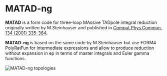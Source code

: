 MATAD-ng
====

**MATAD** is a form code for three-loop MAssive TADpole integral reduction originally written by M.Steinhauser and published in [Comput.Phys.Commun. 134 (2001) 335-364](http://inspirehep.net/record/532857).

**MATAD-ng** is based on the same code by M.Steinhauser but use FORM4 PolyRatFun for intermediate expressions and allow to produce reduction without expansion in ep in terms of master integrals and Euler gamma functions.

![MATAD-ng topologies](https://raw.githubusercontent.com/wiki/apik/matad-ng/images/top-newnum123.png)
